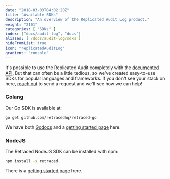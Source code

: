 ```yaml
---
date: "2018-03-03T04:02:20Z"
title: "Available SDKs"
description: "An overview of the Replicated Audit Log product."
weight: "2101"
categories: [ "SDKs" ]
index: ["docs/audit-log", "docs"]
aliases: [ /docs/audit-log/sdks ]
hideFromList: true
icon: "replicatedAuditLog"
gradient: "console"
---
```


It's possible to use the Replicated Audit completely with the [documented API](/docs/audit-log/apis/overview/). But that can often be a little tedious, so we've created easy-to-use SDKs for popular languages and frameworks. If you don't see your stack on here, [reach out](/community) to send a request and we'll see how we can help!

### Golang
Our Go SDK is available at:

```bash
go get github.com/retracedhq/retraced-go
```

We have both [Godocs](https://godoc.org/github.com/retracedhq/retraced-go) and a [getting started page](/docs/audit-log/sdks/go) here.

### NodeJS

The Retraced NodeJS SDK can be installed with npm:

```sh
npm install -s retraced
```

There is a [getting started page](/docs/audit-log/sdks/node) here.